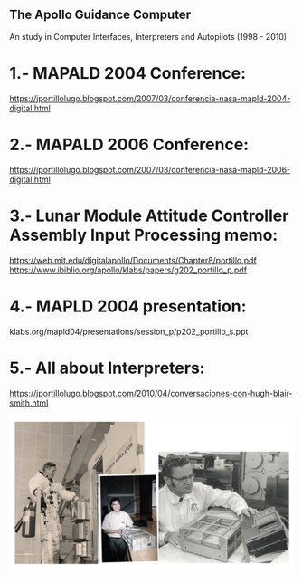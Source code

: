 ## The Apollo Guidance Computer
An study in Computer Interfaces, Interpreters and Autopilots (1998 - 2010)

# 1.- MAPALD 2004 Conference:
https://jportillolugo.blogspot.com/2007/03/conferencia-nasa-mapld-2004-digital.html

# 2.- MAPALD 2006 Conference:
https://jportillolugo.blogspot.com/2007/03/conferencia-nasa-mapld-2006-digital.html

# 3.- Lunar Module Attitude Controller Assembly Input Processing memo:
https://web.mit.edu/digitalapollo/Documents/Chapter8/portillo.pdf
https://www.ibiblio.org/apollo/klabs/papers/g202_portillo_p.pdf

# 4.- MAPLD 2004 presentation:
klabs.org/mapld04/presentations/session_p/p202_portillo_s.ppt

# 5.- All about Interpreters:
https://jportillolugo.blogspot.com/2010/04/conversaciones-con-hugh-blair-smith.html

![AGC](https://github.com/jportillo34/ApolloGuidanceComputer/blob/main/AGC_montaje.jpg)
